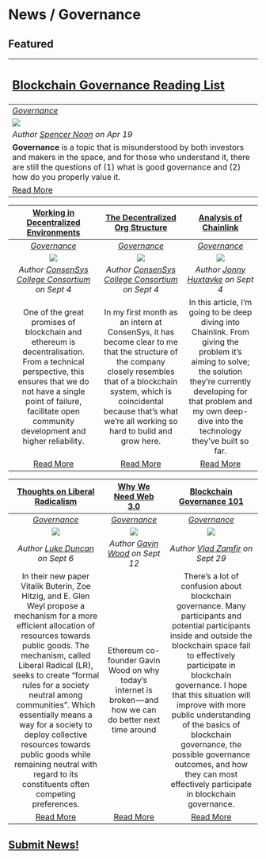# News / Governance

## **Featured**

[<h2>Blockchain Governance Reading List</h2>](https://medium.com/provably-neutral/blockchain-governance-710abb823d60) |
:-----------|
[_Governance_](governance.md) |
[<img src="https://cdn-images-1.medium.com/max/2000/1*u573NiGsotOxZB1MTtSETA.jpeg">](https://medium.com/provably-neutral/blockchain-governance-710abb823d60) |
_Author [Spencer Noon](https://medium.com/@spencernoon?source=post_header_lockup) on Apr 19_ |
**Governance** is a topic that is misunderstood by both investors and makers in the space, and for those who understand it, there are still the questions of (1) what is good governance and (2) how do you properly value it. |
[Read More](https://medium.com/provably-neutral/blockchain-governance-710abb823d60) |


|[**Working in Decentralized Environments**](https://medium.com/@consensys_uni/working-in-decentralised-environments-d155e3634cbf) | [**The Decentralized Org Structure**](https://medium.com/@consensys_uni/the-decentralized-org-structure-376bee0544cf) | [**Analysis of Chainlink**](https://medium.com/@jonnyhuxtable/analysis-of-chainlink-the-decentralised-oracle-network-7c69bee2345f)   
:-----------:|:-----------:|:-----------:|  
|[_Governance_](governance.md) | [_Governance_](governance.md) | [_Governance_](governance.md) 
| ![](../images/monthly_no_image.png) | ![](../images/monthly_no_image.png) | [<img src="https://cdn-images-1.medium.com/max/1600/0*mDy_mHvdmBy0Q8Ru.png">](https://medium.com/@jonnyhuxtable/analysis-of-chainlink-the-decentralised-oracle-network-7c69bee2345f)   
| _Author [ConsenSys College Consortium](https://medium.com/@consensys_uni?source=post_header_lockup) on Sept 4_ | _Author [ConsenSys College Consortium](https://medium.com/@consensys_uni?source=post_header_lockup) on Sept 4_ | _Author [Jonny Huxtavke](https://medium.com/@jonnyhuxtable) on Sept 4_ 
| One of the great promises of blockchain and ethereum is decentralisation. From a technical perspective, this ensures that we do not have a single point of failure, facilitate open community development and higher reliability. | In my first month as an intern at ConsenSys, it has become clear to me that the structure of the company closely resembles that of a blockchain system, which is coincidental because that’s what we’re all working so hard to build and grow here. | In this article, I’m going to be deep diving into Chainlink. From giving the problem it’s aiming to solve; the solution they’re currently developing for that problem and my own deep-dive into the technology they’ve built so far. 
| [Read More](https://medium.com/@consensys_uni/working-in-decentralised-environments-d155e3634cbf)| [Read More](https://medium.com/@consensys_uni/the-decentralized-org-structure-376bee0544cf) |  [Read More](https://medium.com/@jonnyhuxtable/analysis-of-chainlink-the-decentralised-oracle-network-7c69bee2345f)


| [**Thoughts on Liberal Radicalism**](https://medium.com/@lkngtn/thoughts-on-liberal-radicalism-2c76eaa397ec)| [**Why We Need Web 3.0**](https://medium.com/@gavofyork/why-we-need-web-3-0-5da4f2bf95ab) | [**Blockchain Governance 101**](https://blog.goodaudience.com/blockchain-governance-101-eea5201d7992)
:-----------:|:-----------:|:-----------:|  
|[_Governance_](governance.md) | [_Governance_](governance.md) | [_Governance_](governance.md) 
| [<img src="https://cdn-images-1.medium.com/max/1600/1*RYiaJHnalV0fRf9VCTdQyg.png">](https://medium.com/@lkngtn/thoughts-on-liberal-radicalism-2c76eaa397ec) | [<img src="https://cdn-images-1.medium.com/max/1600/1*nxFBxOzzJD6fjj7mp5plPg.jpeg">](https://medium.com/@gavofyork/why-we-need-web-3-0-5da4f2bf95ab) |  ![](../images/monthly_no_image.png) 
| _Author [Luke Duncan](https://medium.com/@lkngtn) on Sept 6_  | _Author [Gavin Wood](https://medium.com/@gavofyork) on Sept 12_ |  _Author [Vlad Zamfir](https://blog.goodaudience.com/@Vlad_Zamfir) on Sept 29_ 
| In their new paper Vitalik Buterin, Zoe Hitzig, and E. Glen Weyl propose a mechanism for a more efficient allocation of resources towards public goods. The mechanism, called Liberal Radical (LR), seeks to create “formal rules for a society neutral among communities”. Which essentially means a way for a society to deploy collective resources towards public goods while remaining neutral with regard to its constituents often competing preferences. | Ethereum co-founder Gavin Wood on why today’s internet is broken — and how we can do better next time around | There’s a lot of confusion about blockchain governance. Many participants and potential participants inside and outside the blockchain space fail to effectively participate in blockchain governance. I hope that this situation will improve with more public understanding of the basics of blockchain governance, the possible governance outcomes, and how they can most effectively participate in blockchain governance. 
| [Read More](https://medium.com/@lkngtn/thoughts-on-liberal-radicalism-2c76eaa397ec)| [Read More](https://medium.com/@gavofyork/why-we-need-web-3-0-5da4f2bf95ab) |  [Read More](https://blog.goodaudience.com/blockchain-governance-101-eea5201d7992)

## [Submit News!](/guides/guide_for_submitting_news.md)
